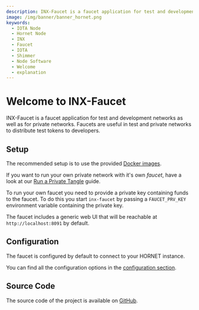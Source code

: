 ```yaml
---
description: INX-Faucet is a faucet application for test and development networks as well as for private networks.
image: /img/banner/banner_hornet.png
keywords:
  - IOTA Node
  - Hornet Node
  - INX
  - Faucet
  - IOTA
  - Shimmer
  - Node Software
  - Welcome
  - explanation
---
```


# Welcome to INX-Faucet

INX-Faucet is a faucet application for test and development networks as well as for private networks.
Faucets are useful in test and private networks to distribute test tokens to developers.

## Setup

The recommended setup is to use the provided [Docker images](https://hub.docker.com/r/iotaledger/inx-faucet).

If you want to run your own private network with it's own _faucet_, have a look at our [Run a Private Tangle](/hornet/2.0/how_tos/private_tangle) guide.

To run your own faucet you need to provide a private key containing funds to the faucet. To do this you start `inx-faucet` by passing a `FAUCET_PRV_KEY` environment variable containing the private key.

The faucet includes a generic web UI that will be reachable at `http://localhost:8091` by default.

## Configuration

The faucet is configured by default to connect to your HORNET instance.

You can find all the configuration options in the [configuration section](configuration.md).

## Source Code

The source code of the project is available on [GitHub](https://github.com/iotaledger/inx-faucet).
